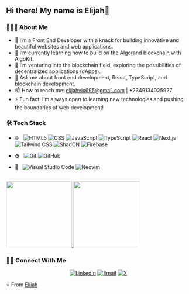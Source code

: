 ## Hi there! My name is Elijah👋 

### 👨🏻‍💻 About Me

- 💼 I’m a Front End Developer with a knack for building innovative and beautiful websites and web applications.
- 🌱 I’m currently learning how to build on the Algorand blockchain with AlgoKit.
- 🔭 I’m venturing into the blockchain field, exploring the possibilities of decentralized applications (dApps).
- 💬 Ask me about front end development, React, TypeScript, and blockchain development.
- 📫 How to reach me: elijahvix695@gmail.com | +2349134025927
- ⚡ Fun fact: I’m always open to learning new technologies and pushing the boundaries of web development!

### 🛠 Tech Stack

- 🌐 &nbsp;
  ![HTML5](https://img.shields.io/badge/-HTML5-333333?style=flat&logo=HTML5)
  ![CSS](https://img.shields.io/badge/-CSS-333333?style=flat&logo=CSS3&logoColor=1572B6)
  ![JavaScript](https://img.shields.io/badge/-JavaScript-333333?style=flat&logo=javascript)
  ![TypeScript](https://img.shields.io/badge/-TypeScript-333333?style=flat&logo=typescript)
  ![React](https://img.shields.io/badge/-React-333333?style=flat&logo=react)
  ![Next.js](https://img.shields.io/badge/-Next.js-333333?style=flat&logo=next.js)
  ![Tailwind CSS](https://img.shields.io/badge/-Tailwind%20CSS-333333?style=flat&logo=tailwind-css)
  ![ShadCN](https://img.shields.io/badge/-ShadCN-333333?style=flat&logo=shadcn)
  ![Firebase](https://img.shields.io/badge/-Firebase-333333?style=flat&logo=firebase)
  
- ⚙️ &nbsp;
  ![Git](https://img.shields.io/badge/-Git-333333?style=flat&logo=git)
  ![GitHub](https://img.shields.io/badge/-GitHub-333333?style=flat&logo=github)

- 🔧 &nbsp;
  ![Visual Studio Code](https://img.shields.io/badge/-Visual%20Studio%20Code-333333?style=flat&logo=visual-studio-code&logoColor=007ACC)
  ![Neovim](https://img.shields.io/badge/-Neovim-333333?style=flat&logo=neovim&logoColor=57A143)

<br/>


<a href="https://github.com/Vixs101">
  <img height="180em" src="https://github-readme-stats.vercel.app/api?username=Vixs101&show_icons=true&bg_color=0d1117&title_color=58a6ff&text_color=c9d1d9&icon_color=79c0ff&border_color=30363d" />
  <img height="180em" src="https://github-readme-stats.vercel.app/api/top-langs/?username=Vixs101&layout=compact&bg_color=0d1117&title_color=58a6ff&text_color=c9d1d9&icon_color=79c0ff&border_color=30363d" />
</a>


### 🤝🏻 Connect With Me

<p align="center">
    <a href="https://www.linkedin.com/in/vixs101/"><img alt="LinkedIn" src="https://img.shields.io/badge/LinkedIn-Elijah%20Victor-blue?style=flat-square&logo=linkedin"></a>
    <a href="mailto:elijahvix695@gmail.com"><img alt="Email" src="https://img.shields.io/badge/Email-elijahvix695@gmail.com-blue?style=flat-square&logo=gmail"></a>
    <a href="https://x.com/vixs101"><img alt="X" src="https://img.shields.io/badge/Twitter-@vixs101-blue?style=flat-square&logo=x"></a>
</p>

⭐️ From [Elijah](https://github.com/Vixs101)
